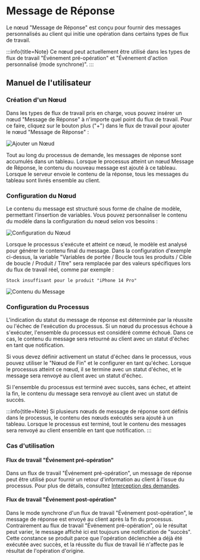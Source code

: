 # Message de Réponse

<PluginInfo name="workflow-response-message" link="/handbook/workflow-response-message"></PluginInfo>

Le nœud "Message de Réponse" est conçu pour fournir des messages personnalisés au client qui initie une opération dans certains types de flux de travail.

:::info{title=Note}
Ce nœud peut actuellement être utilisé dans les types de flux de travail "Événement pré-opération" et "Événement d'action personnalisé (mode synchrone)".
:::

## Manuel de l'utilisateur

### Création d'un Nœud

Dans les types de flux de travail pris en charge, vous pouvez insérer un nœud "Message de Réponse" à n'importe quel point du flux de travail. Pour ce faire, cliquez sur le bouton plus ("+") dans le flux de travail pour ajouter le nœud "Message de Réponse" :

![Ajouter un Nœud](https://static-docs.nocobase.com/eac2b3565e95e4ce59f340624062ed3d.png)

Tout au long du processus de demande, les messages de réponse sont accumulés dans un tableau. Lorsque le processus atteint un nœud Message de Réponse, le contenu du nouveau message est ajouté à ce tableau. Lorsque le serveur envoie le contenu de la réponse, tous les messages du tableau sont livrés ensemble au client.

### Configuration du Nœud

Le contenu du message est structuré sous forme de chaîne de modèle, permettant l'insertion de variables. Vous pouvez personnaliser le contenu du modèle dans la configuration du nœud selon vos besoins :

![Configuration du Nœud](https://static-docs.nocobase.com/d5fa5f4002d50baf3ba16048818fddfc.png)

Lorsque le processus s'exécute et atteint ce nœud, le modèle est analysé pour générer le contenu final du message. Dans la configuration d'exemple ci-dessus, la variable "Variables de portée / Boucle tous les produits / Cible de boucle / Produit / Titre" sera remplacée par des valeurs spécifiques lors du flux de travail réel, comme par exemple :

```
Stock insuffisant pour le produit "iPhone 14 Pro"
```

![Contenu du Message](https://static-docs.nocobase.com/06bd4a6b6ec499c853f0c39987f63a6a.png)

### Configuration du Processus

L'indication du statut du message de réponse est déterminée par la réussite ou l'échec de l'exécution du processus. Si un nœud du processus échoue à s'exécuter, l'ensemble du processus est considéré comme échoué. Dans ce cas, le contenu du message sera retourné au client avec un statut d'échec en tant que notification.

Si vous devez définir activement un statut d'échec dans le processus, vous pouvez utiliser le "Nœud de Fin" et le configurer en tant qu'échec. Lorsque le processus atteint ce nœud, il se termine avec un statut d'échec, et le message sera renvoyé au client avec un statut d'échec.

Si l'ensemble du processus est terminé avec succès, sans échec, et atteint la fin, le contenu du message sera renvoyé au client avec un statut de succès.

:::info{title=Note}
Si plusieurs nœuds de message de réponse sont définis dans le processus, le contenu des nœuds exécutés sera ajouté à un tableau. Lorsque le processus est terminé, tout le contenu des messages sera renvoyé au client ensemble en tant que notification.
:::

### Cas d'utilisation

#### Flux de travail "Événement pré-opération"

Dans un flux de travail "Événement pré-opération", un message de réponse peut être utilisé pour fournir un retour d'information au client à l'issue du processus. Pour plus de détails, consultez [Interception des demandes](../triggers/pre-action.md).

#### Flux de travail "Événement post-opération"

Dans le mode synchrone d'un flux de travail "Événement post-opération", le message de réponse est envoyé au client après la fin du processus. Contrairement au flux de travail "Événement pré-opération", où le résultat peut varier, le message affiché ici est toujours une notification de "succès". Cette constance se produit parce que l'opération déclenchée a déjà été exécutée avec succès, et la réussite du flux de travail lié n'affecte pas le résultat de l'opération d'origine.
